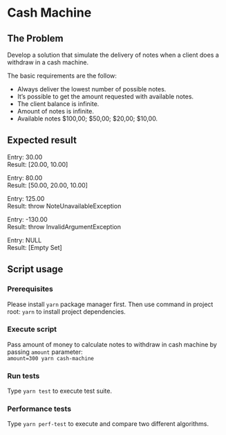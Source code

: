 # Cash Machine

## The Problem
Develop a solution that simulate the delivery of notes when a client does a withdraw in a cash
machine.

The basic requirements are the follow:

* Always deliver the lowest number of possible notes.
* It’s possible to get the amount requested with available notes.
* The client balance is infinite.
* Amount of notes is infinite.
* Available notes $100,00; $50,00; $20,00; $10,00.

## Expected result
Entry: 30.00  
Result: [20.00, 10.00]  

Entry: 80.00  
Result: [50.00, 20.00, 10.00]  

Entry: 125.00  
Result: throw NoteUnavailableException  

Entry: -130.00  
Result: throw InvalidArgumentException  

Entry: NULL  
Result: [Empty Set]  

## Script usage

### Prerequisites
Please install `yarn` package manager first. Then use command in project root: `yarn` to install project dependencies.

### Execute script
Pass amount of money to calculate notes to withdraw in cash machine by passing `amount` parameter:  
`amount=300 yarn cash-machine`

### Run tests
Type `yarn test` to execute test suite.

### Performance tests
Type `yarn perf-test` to execute and compare two different algorithms.  
